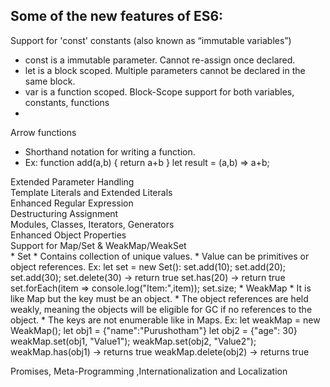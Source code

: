 Some of the new features of ES6:
--------------------------------
Support for 'const' constants (also known as “immutable variables”) <br>
   * const is a immutable parameter. Cannot re-assign once declared.
   * let is a block scoped. Multiple parameters cannot be declared in the same block.
   * var is a function scoped.
Block-Scope support for both variables, constants, functions <br>
   * 
Arrow functions <br>
   * Shorthand notation for writing a function.
   * Ex: function add(a,b) { return a+b }
          let result = (a,b) => a+b;
          
Extended Parameter Handling <br>
Template Literals and Extended Literals <br>
Enhanced Regular Expression <br>
Destructuring Assignment <br>
Modules, Classes, Iterators, Generators <br>
Enhanced Object Properties <br>
Support for Map/Set & WeakMap/WeakSet <br>
    * Set
       * Contains collection of unique values.
       * Value can be primitives or object references.
       Ex: let set = new Set():
       set.add(10);
       set.add(20);
       set.add(30);
       set.delete(30) -> return true
       set.has(20) -> return true
       set.forEach(item => console.log("Item:",item));
       set.size;
    * WeakMap
       * It is like Map but the key must be an object.
       * The object references are held weakly, meaning the objects will be eligible for GC if no references to the object.
       * The keys are not enumerable like in Maps.
       Ex: let weakMap = new WeakMap();
           let obj1 = {"name":"Purushotham"}
           let obj2 = {"age": 30}
           weakMap.set(obj1, "Value1");
           weakMap.set(obj2, "Value2");
           weakMap.has(obj1) -> returns true
           weakMap.delete(obj2) -> returns true
      
Promises, Meta-Programming ,Internationalization and Localization <br>
